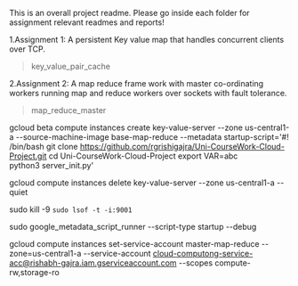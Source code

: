 This is an overall project readme.
Please go inside each folder for assignment relevant readmes and reports!

1.Assignment 1: A persistent Key value map that handles concurrent clients over TCP.
> key_value_pair_cache

2.Assignment 2: A map reduce frame work with master co-ordinating workers running map and reduce workers over sockets with fault tolerance.
> map_reduce_master


gcloud beta compute instances create key-value-server  --zone us-central1-a --source-machine-image base-map-reduce --metadata startup-script='#! /bin/bash
git clone https://github.com/rgrishigajra/Uni-CourseWork-Cloud-Project.git
cd Uni-CourseWork-Cloud-Project
export VAR=abc  
python3 server_init.py'

gcloud compute instances delete key-value-server --zone us-central1-a --quiet

sudo kill -9 `sudo lsof -t -i:9001`

sudo google_metadata_script_runner --script-type startup --debug

gcloud compute instances set-service-account master-map-reduce --zone=us-central1-a --service-account  cloud-computong-service-acc@rishabh-gajra.iam.gserviceaccount.com  --scopes compute-rw,storage-ro
